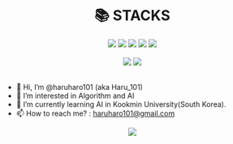 <div align=center><h1>📚 STACKS</h1>
  <img src="https://img.shields.io/badge/HTML5-E34F26?style=for-the-badge&logo=html5&logoColor=white">
  <img src="https://img.shields.io/badge/JAVASCRIPT-F7DF1E?style=for-the-badge&logo=javascript&logoColor=white">
  <img src="https://img.shields.io/badge/CSS3-1572B6?style=for-the-badge&logo=css3&logoColor=white">
  <img src="https://img.shields.io/badge/C++-00599C?style=for-the-badge&logo=cplusplus&logoColor=white">
  <img src="https://img.shields.io/badge/Python-3776AB?style=for-the-badge&logo=python&logoColor=white">

</div>

<br>

<div align=center>
  <img src="http://mazassumnida.wtf/api/v2/generate_badge?boj=haru_101">
  <img src="http://mazandi.herokuapp.com/api?handle=haru_101&theme=warm"/>
</div>

<br>

- 👋 Hi, I’m @haruharo101 (aka Haru_101)
- 👀 I’m interested in Algorithm and AI
- 🌱 I’m currently learning AI in Kookmin University(South Korea).
- 📫 How to reach me? : haruharo101@gmail.com

<div align=center><img src="https://github-readme-stats.vercel.app/api?username=haruharo101&show_icons=true&theme=tokyonight"/><div>
